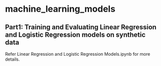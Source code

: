 # machine_learning_models

## Part1: Training and Evaluating Linear Regression and Logistic Regression models on synthetic data
Refer Linear Regression and Logistic Regression Models.ipynb for more details. 
